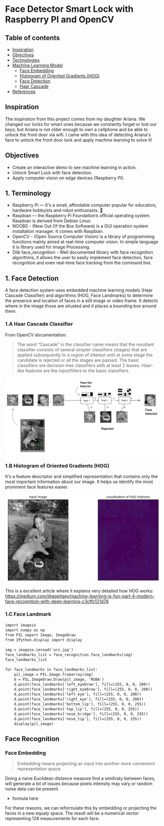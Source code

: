 # Face Detector Smart Lock with Raspberry PI and OpenCV

## Table of contents
- [Inspiration](#inspiration)
- [Objectives](#Objectives)
- [Technologies](#technologies)
- [Machine Learning Model](#prediction-model)
  + [Face Embedding](#FaceEmbedding)
   * [Histogram of Oriented Gradients (HOG)](#twitter-analysis)
  + [Face Detection](#why)
   * [Haar Cascade](#web-scrapping-analysis)
- [References](#references)

## Inspiration
The inspiration from this project comes from my daughter Ariana. We changed our locks for smart ones because we constantly forget or lost our keys; but Ariana is not older enough to own a cellphone and be able to unlock the front door via wifi. I came with this idea of detecting Ariana's face to unlock the front door lock and apply machine learning to solve it!

## Objectives
* Create an interactive demo to see machine learning in action.
* Unlock Smart Lock with face detection.
* Apply computer vision on edge devices (Raspberry PI).

## 1. Terminology
* Raspberry Pi — It's a small, affordable computer popular for educators, hardware hobbyists and robot enthusiasts. 🤖
* Raspbian — the Raspberry Pi Foundation’s official operating system. Raspbian is derived from Debian Linux.
* NOOBS - (New Out Of the Box Software) is a GUI operation system installation manager. It comes with Raspbian.
* OpenCV - (Open Source Computer Vision) is a library of programming functions mainly aimed at real-time computer vision. In simple language it is library used for Image Processing.
* Dlib face_recognition - Well documented library with face recognition algorithms, it allows the user to easily implement face detection, face recognition and even real-time face tracking from the command line.

## 1. Face Detection
A face detection system uses embedded machine learning models (Haar Cascade Classifier) and algorithms (HOG, Face Landmarks) to determine the presence and location of faces in a still image or video frame. It detects where in the image those  are situated and it places a bounding box around them.

### 1.A Haar Cascade Classifier
From OpenCV documentation:
> The word “Cascade” in the classifier name means that the resultant classifier consists of several simpler classifiers (stages) that are applied subsequently to a region of interest until at some stage the candidate is rejected or all the stages are passed. The basic classifiers are decision-tree classifiers with at least 2 leaves. Haar-like features are the input/filters to the basic classifiers.
<img src="/img/haar_cascade.png"/>

### 1.B Histogram of Oriented Gradients (HOG) 
It's a feature descriptor and simplified representation that contains only the most important information about our image. It helps us identify the most prominent face features easier.

<img src="/img/hog-vector-ari.png"/>

This is a excellent article where it explains very detailed how HOG works:
https://medium.com/@ageitgey/machine-learning-is-fun-part-4-modern-face-recognition-with-deep-learning-c3cffc121d78

### 1.C Face Landmark

```
import imageio
import numpy as np
from PIL import Image, ImageDraw
from IPython.display import display

img = imageio.imread('ari.jpg') 
face_landmarks_list = face_recognition.face_landmarks(img)
face_landmarks_list

for face_landmarks in face_landmarks_list:
    pil_image = PIL.Image.fromarray(img)
    d = PIL.ImageDraw.Draw(pil_image, 'RGBA')
    d.point(face_landmarks['left_eyebrow'], fill=(255, 0, 0, 200))
    d.point(face_landmarks['right_eyebrow'], fill=(255, 0, 0, 200))
    d.point(face_landmarks['left_eye'], fill=(255, 0, 0, 200))
    d.point(face_landmarks['right_eye'], fill=(255, 0, 0, 200))
    d.point(face_landmarks['bottom_lip'], fill=(255, 0, 0, 255))
    d.point(face_landmarks['top_lip'], fill=(255, 0, 0, 255))
    d.point(face_landmarks['nose_bridge'], fill=(255, 0, 0, 255))
    d.point(face_landmarks['nose_tip'], fill=(255, 0, 0, 255))
    display(pil_image)
```

## Face Recognition

### Face Embedding
> Embedding means projecting an input into another more convenient representation space.

Doing a naive Euclidean distance measure find a similiraty between faces, will generate a lot of issues because pixels intensity may vary or random noise data can be present.

* formula here

For these reasons, we can reformulate this by embedding or projecting the faces in a new equaly space. The result will be a numerical vector representing 128 measurements for each face.
